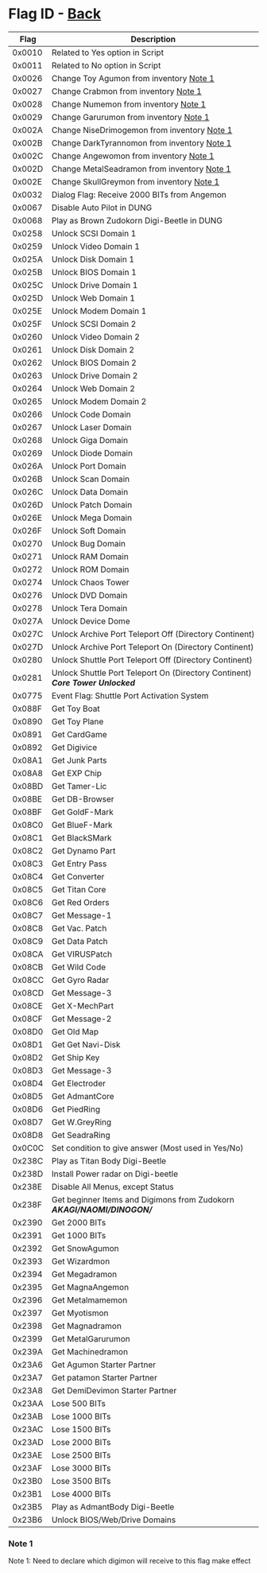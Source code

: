 # Flag ID - [Back](../../home.md)

| Flag       | Description      |
|------------|---------------|
|0x0010|Related to Yes option in Script|
|0x0011|Related to No option in Script|
|0x0026|Change Toy Agumon from inventory [Note 1](#note-1)|
|0x0027|Change Crabmon from inventory [Note 1](#note-1)|
|0x0028|Change Numemon from inventory [Note 1](#note-1)|
|0x0029|Change Garurumon from inventory [Note 1](#note-1)|
|0x002A|Change NiseDrimogemon from inventory [Note 1](#note-1)|
|0x002B|Change DarkTyrannomon from inventory [Note 1](#note-1)|
|0x002C|Change Angewomon from inventory [Note 1](#note-1)|
|0x002D|Change MetalSeadramon from inventory [Note 1](#note-1)|
|0x002E|Change SkullGreymon from inventory [Note 1](#note-1)|
|0x0032|Dialog Flag: Receive 2000 BITs from Angemon|
|0x0067|Disable Auto Pilot in DUNG|
|0x0068|Play as Brown Zudokorn Digi-Beetle in DUNG|
|0x0258|Unlock SCSI Domain 1|
|0x0259|Unlock Video Domain 1|
|0x025A|Unlock Disk Domain 1|
|0x025B|Unlock BIOS Domain 1|
|0x025C|Unlock Drive Domain 1|
|0x025D|Unlock Web Domain 1|
|0x025E|Unlock Modem Domain 1|
|0x025F|Unlock SCSI Domain 2|
|0x0260|Unlock Video Domain 2|
|0x0261|Unlock Disk Domain 2|
|0x0262|Unlock BIOS Domain 2|
|0x0263|Unlock Drive Domain 2|
|0x0264|Unlock Web Domain 2|
|0x0265|Unlock Modem Domain 2|
|0x0266|Unlock Code Domain|
|0x0267|Unlock Laser Domain|
|0x0268|Unlock Giga Domain|
|0x0269|Unlock Diode Domain|
|0x026A|Unlock Port Domain|
|0x026B|Unlock Scan Domain|
|0x026C|Unlock Data Domain|
|0x026D|Unlock Patch Domain|
|0x026E|Unlock Mega Domain|
|0x026F|Unlock Soft Domain|
|0x0270|Unlock Bug Domain|
|0x0271|Unlock RAM Domain|
|0x0272|Unlock ROM Domain|
|0x0274|Unlock Chaos Tower|
|0x0276|Unlock DVD Domain|
|0x0278|Unlock Tera Domain|
|0x027A|Unlock Device Dome|
|0x027C|Unlock Archive Port Teleport Off (Directory Continent)|
|0x027D|Unlock Archive Port Teleport On (Directory Continent)|
|0x0280|Unlock Shuttle Port Teleport Off (Directory Continent)|
|0x0281|Unlock Shuttle Port Teleport On (Directory Continent) **_Core Tower Unlocked_**|
|0x0775|Event Flag: Shuttle Port Activation System|
|0x088F|Get Toy Boat|
|0x0890|Get Toy Plane|
|0x0891|Get CardGame|
|0x0892|Get Digivice|
|0x08A1|Get Junk Parts|
|0x08A8|Get EXP Chip|
|0x08BD|Get Tamer-Lic|
|0x08BE|Get DB-Browser|
|0x08BF|Get GoldF-Mark|
|0x08C0|Get BlueF-Mark|
|0x08C1|Get BlackSMark|
|0x08C2|Get Dynamo Part|
|0x08C3|Get Entry Pass|
|0x08C4|Get Converter|
|0x08C5|Get Titan Core|
|0x08C6|Get Red Orders|
|0x08C7|Get Message-1|
|0x08C8|Get Vac. Patch|
|0x08C9|Get Data Patch|
|0x08CA|Get VIRUSPatch|
|0x08CB|Get Wild Code|
|0x08CC|Get Gyro Radar|
|0x08CD|Get Message-3|
|0x08CE|Get X-MechPart|
|0x08CF|Get Message-2|
|0x08D0|Get Old Map|
|0x08D1|Get Get Navi-Disk|
|0x08D2|Get Ship Key|
|0x08D3|Get Message-3|
|0x08D4|Get Electroder|
|0x08D5|Get AdmantCore|
|0x08D6|Get PiedRing|
|0x08D7|Get W.GreyRing|
|0x08D8|Get SeadraRing|
|0x0C0C|Set condition to give answer (Most used in Yes/No)|
|0x238C|Play as Titan Body Digi-Beetle|
|0x238D|Install Power radar on Digi-beetle|
|0x238E|Disable All Menus, except Status|
|0x238F|Get beginner Items and Digimons from Zudokorn **_AKAGI/NAOMI/DINOGON/_**
|0x2390|Get 2000 BITs|
|0x2391|Get 1000 BITs|
|0x2392|Get SnowAgumon|
|0x2393|Get Wizardmon|
|0x2394|Get Megadramon|
|0x2395|Get MagnaAngemon|
|0x2396|Get Metalmamemon|
|0x2397|Get Myotismon|
|0x2398|Get Magnadramon|
|0x2399|Get MetalGarurumon|
|0x239A|Get Machinedramon|
|0x23A6|Get Agumon Starter Partner|
|0x23A7|Get patamon Starter Partner|
|0x23A8|Get DemiDevimon Starter Partner|
|0x23AA|Lose 500 BITs|
|0x23AB|Lose 1000 BITs|
|0x23AC|Lose 1500 BITs|
|0x23AD|Lose 2000 BITs|
|0x23AE|Lose 2500 BITs|
|0x23AF|Lose 3000 BITs|
|0x23B0|Lose 3500 BITs|
|0x23B1|Lose 4000 BITs|
|0x23B5|Play as AdmantBody Digi-Beetle|
|0x23B6|Unlock BIOS/Web/Drive Domains|

### Note 1
Note 1: Need to declare which digimon will receive to this flag make effect
